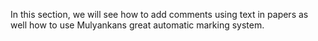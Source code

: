   In this section, we will see how to add comments using text in papers as well how to use Mulyankans great automatic marking system.
